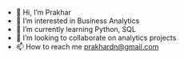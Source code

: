 - 👋 Hi, I’m Prakhar
- 👀 I’m interested in Business Analytics
- 🌱 I’m currently learning Python, SQL
- 💞️ I’m looking to collaborate on analytics projects
- 📫 How to reach me prakhardn@gmail.com

<!---
Prakhardn/Prakhardn is a ✨ special ✨ repository because its `README.md` (this file) appears on your GitHub profile.
You can click the Preview link to take a look at your changes.
--->
